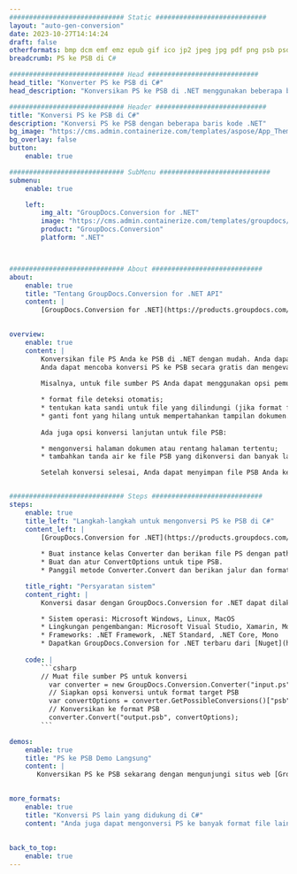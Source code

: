 ```yaml
---
############################# Static ############################
layout: "auto-gen-conversion"
date: 2023-10-27T14:14:24
draft: false
otherformats: bmp dcm emf emz epub gif ico jp2 jpeg jpg pdf png psb psd svg svgz tex tga tif tiff webp wmf wmz xps
breadcrumb: PS ke PSB di C#

############################# Head ############################
head_title: "Konverter PS ke PSB di C#"
head_description: "Konversikan PS ke PSB di .NET menggunakan beberapa baris kode. Gunakan API Konversi Dokumen GroupDocs untuk mengonversi lebih dari 160 format file."

############################# Header ############################
title: "Konversi PS ke PSB di C#"
description: "Konversi PS ke PSB dengan beberapa baris kode .NET"
bg_image: "https://cms.admin.containerize.com/templates/aspose/App_Themes/V3/images/bg/header1.png"
bg_overlay: false
button:
    enable: true

############################# SubMenu ############################
submenu:
    enable: true

    left:
        img_alt: "GroupDocs.Conversion for .NET"
        image: "https://cms.admin.containerize.com/templates/groupdocs/images/product-logos/90x90-noborder/groupdocs-conversion-net.png"
        product: "GroupDocs.Conversion"
        platform: ".NET"



############################# About ############################
about:
    enable: true
    title: "Tentang GroupDocs.Conversion for .NET API"
    content: |
        [GroupDocs.Conversion for .NET](https://products.groupdocs.com/conversion/net/) dapat digunakan untuk mengonversi Microsoft Word, Excel, PowerPoint, PDF, Visio, dan format lainnya. GroupDocs.Conversion adalah API mandiri yang cocok untuk sistem back-end dan internal yang membutuhkan kinerja tinggi. Itu tidak tergantung pada perangkat lunak apa pun seperti Microsoft atau Open Office.
    

overview:
    enable: true
    content: |
        Konversikan file PS Anda ke PSB di .NET dengan mudah. Anda dapat menggunakan hanya beberapa baris kode C# di platform pilihan Anda seperti - Windows, Linux, macOS.
        Anda dapat mencoba konversi PS ke PSB secara gratis dan mengevaluasi kualitas hasil konversi. Bersama dengan skenario konversi file sederhana, Anda dapat mencoba opsi lanjutan lainnya untuk memuat file sumber PS dan untuk menyimpan hasil PSB keluaran. 
        
        Misalnya, untuk file sumber PS Anda dapat menggunakan opsi pemuatan berikut:

        * format file deteksi otomatis;
        * tentukan kata sandi untuk file yang dilindungi (jika format file mendukungnya);
        * ganti font yang hilang untuk mempertahankan tampilan dokumen.
        
        Ada juga opsi konversi lanjutan untuk file PSB:

        * mengonversi halaman dokumen atau rentang halaman tertentu;
        * tambahkan tanda air ke file PSB yang dikonversi dan banyak lagi.

        Setelah konversi selesai, Anda dapat menyimpan file PSB Anda ke jalur file lokal atau penyimpanan pihak ketiga mana pun seperti FTP, Amazon S3, Google Drive, Dropbox, dll. Harap diperhatikan - untuk mengonversi PS ke {{ TO}} tidak perlu menginstal perangkat lunak tambahan apa pun - seperti MS Office, Open Office, Adobe Acrobat Reader, dll.


############################# Steps ############################
steps:
    enable: true
    title_left: "Langkah-langkah untuk mengonversi PS ke PSB di C#"
    content_left: |
        [GroupDocs.Conversion for .NET](https://products.groupdocs.com/conversion/net/) memudahkan pengembang untuk mengonversi file PS ke PSB dengan beberapa baris kode.
        
        * Buat instance kelas Converter dan berikan file PS dengan path lengkap
        * Buat dan atur ConvertOptions untuk tipe PSB.
        * Panggil metode Converter.Convert dan berikan jalur dan format lengkap (PSB) sebagai parameter

    title_right: "Persyaratan sistem"
    content_right: |
        Konversi dasar dengan GroupDocs.Conversion for .NET dapat dilakukan hanya dalam beberapa langkah sederhana. API kami didukung di semua platform dan sistem operasi utama. Sebelum menjalankan kode di bawah ini, pastikan Anda telah menginstal prasyarat berikut di sistem Anda.

        * Sistem operasi: Microsoft Windows, Linux, MacOS
        * Lingkungan pengembangan: Microsoft Visual Studio, Xamarin, MonoDevelop
        * Frameworks: .NET Framework, .NET Standard, .NET Core, Mono
        * Dapatkan GroupDocs.Conversion for .NET terbaru dari [Nuget](https://www.nuget.org/packages/groupdocs.conversion)
         
    code: |
        ```csharp    
        // Muat file sumber PS untuk konversi
          var converter = new GroupDocs.Conversion.Converter("input.ps");
          // Siapkan opsi konversi untuk format target PSB
          var convertOptions = converter.GetPossibleConversions()["psb"].ConvertOptions;
          // Konversikan ke format PSB
          converter.Convert("output.psb", convertOptions);
        ```

demos:
    enable: true
    title: "PS ke PSB Demo Langsung"
    content: |
       Konversikan PS ke PSB sekarang dengan mengunjungi situs web [GroupDocs.Conversion App](https://products.groupdocs.app/conversion/family). Demo online memiliki keuntungan sebagai berikut:
          

more_formats:
    enable: true
    title: "Konversi PS lain yang didukung di C#"
    content: "Anda juga dapat mengonversi PS ke banyak format file lainnya. Silakan lihat daftarnya di bawah ini."
       
       
back_to_top:
    enable: true
---
```

